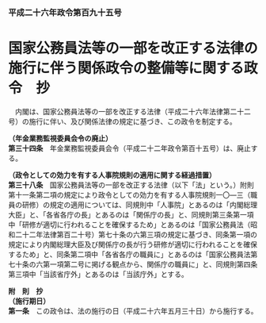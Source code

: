 ### 平成二十六年政令第百九十五号  
# 国家公務員法等の一部を改正する法律の施行に伴う関係政令の整備等に関する政令　抄  
　内閣は、国家公務員法等の一部を改正する法律（平成二十六年法律第二十二号）の施行に伴い、及び関係法律の規定に基づき、この政令を制定する。  
  
**（年金業務監視委員会令の廃止）**  
**第三十四条**　年金業務監視委員会令（平成二十二年政令第百十五号）は、廃止する。  
  
**（政令としての効力を有する人事院規則の適用に関する経過措置）**  
**第三十八条**　国家公務員法等の一部を改正する法律（以下「法」という。）附則第十一条第二項の規定により政令としての効力を有する人事院規則一〇―三（職員の研修）の規定の適用については、同規則中「人事院」とあるのは「内閣総理大臣」と、「各省各庁の長」とあるのは「関係庁の長」と、同規則第三条第一項中「研修が適切に行われることを確保するため」とあるのは「国家公務員法（昭和二十二年法律第百二十号）第七十条の六第三項の規定に基づき、同条第一項の規定により内閣総理大臣及び関係庁の長が行う研修が適切に行われることを確保するため」と、同条第二項中「各省各庁の職員に」とあるのは「国家公務員法第七十条の六第一項第二号に掲げる観点から、関係庁の職員に」と、同規則第四条第三項中「当該省庁外」とあるのは「当該庁外」とする。  
  
**附　則　抄**  
**（施行期日）**  
**第一条**　この政令は、法の施行の日（平成二十六年五月三十日）から施行する。  
  

